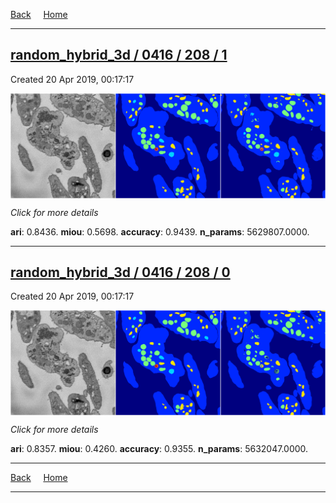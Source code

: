 
[Back](..)&nbsp;&nbsp;&nbsp;&nbsp;&nbsp;[Home](https://leapmanlab.github.io/snapshots)

---

<div class="summary"><a href="1"><h2>random_hybrid_3d / 0416 / 208 / 1</h2></a><p>Created 20 Apr 2019, 00:17:17
</p><a href="1"><img src="1/media/summary.png" align="center"></a><p>
<i>Click for more details</i>
</p></div>

**ari**: 0.8436. **miou**: 0.5698. **accuracy**: 0.9439. **n_params**: 5629807.0000. 

---

<div class="summary"><a href="0"><h2>random_hybrid_3d / 0416 / 208 / 0</h2></a><p>Created 20 Apr 2019, 00:17:17
</p><a href="0"><img src="0/media/summary.png" align="center"></a><p>
<i>Click for more details</i>
</p></div>

**ari**: 0.8357. **miou**: 0.4260. **accuracy**: 0.9355. **n_params**: 5632047.0000. 

---

[Back](..)&nbsp;&nbsp;&nbsp;&nbsp;&nbsp;[Home](https://leapmanlab.github.io/snapshots)

---